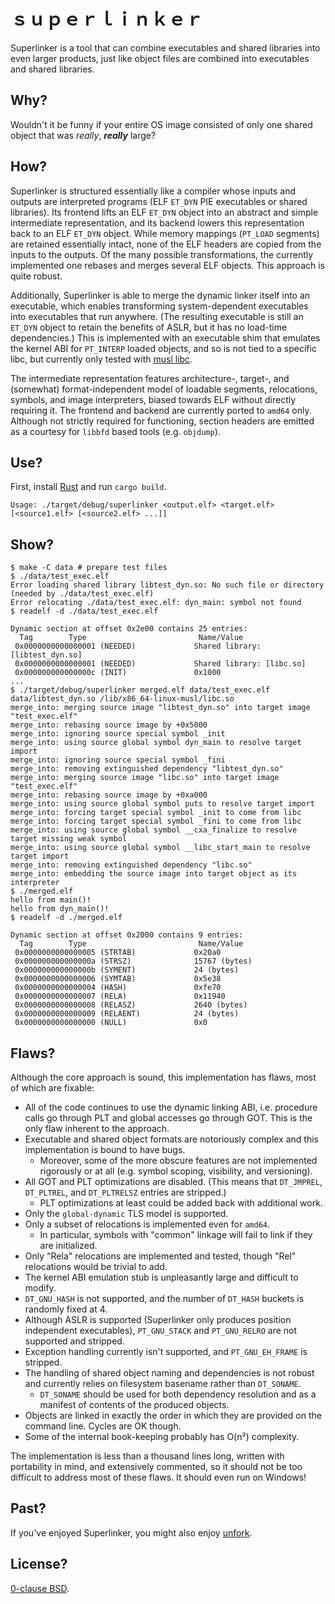 # ｓｕｐｅｒｌｉｎｋｅｒ

Superlinker is a tool that can combine executables and shared libraries into even larger products, just like object files are combined into executables and shared libraries.

## Why?

Wouldn't it be funny if your entire OS image consisted of only one shared object that was *really*, ***really*** large?

## How?

Superlinker is structured essentially like a compiler whose inputs and outputs are interpreted programs (ELF `ET_DYN` PIE executables or shared libraries). Its frontend lifts an ELF `ET_DYN` object into an abstract and simple intermediate representation, and its backend lowers this representation back to an ELF `ET_DYN` object. While memory mappings (`PT_LOAD` segments) are retained essentially intact, none of the ELF headers are copied from the inputs to the outputs. Of the many possible transformations, the currently implemented one rebases and merges several ELF objects. This approach is quite robust.

Additionally, Superlinker is able to merge the dynamic linker itself into an executable, which enables transforming system-dependent executables into executables that run anywhere. (The resulting executable is still an `ET_DYN` object to retain the benefits of ASLR, but it has no load-time dependencies.) This is implemented with an executable shim that emulates the kernel ABI for `PT_INTERP` loaded objects, and so is not tied to a specific libc, but currently only tested with [musl libc][].

The intermediate representation features architecture-, target-, and (somewhat) format-independent model of loadable segments, relocations, symbols, and image interpreters, biased towards ELF without directly requiring it. The frontend and backend are currently ported to `amd64` only. Although not strictly required for functioning, section headers are emitted as a courtesy for `libbfd` based tools (e.g. `objdump`).

[musl libc]: https://musl-libc.org

## Use?

First, install [Rust][] and run `cargo build`.

```
Usage: ./target/debug/superlinker <output.elf> <target.elf> [<source1.elf> [<source2.elf> ...]]
```

[rust]: https://rust-lang.org/

## Show?

```
$ make -C data # prepare test files
$ ./data/test_exec.elf
Error loading shared library libtest_dyn.so: No such file or directory (needed by ./data/test_exec.elf)
Error relocating ./data/test_exec.elf: dyn_main: symbol not found
$ readelf -d ./data/test_exec.elf

Dynamic section at offset 0x2e00 contains 25 entries:
  Tag        Type                         Name/Value
 0x0000000000000001 (NEEDED)             Shared library: [libtest_dyn.so]
 0x0000000000000001 (NEEDED)             Shared library: [libc.so]
 0x000000000000000c (INIT)               0x1000
...
$ ./target/debug/superlinker merged.elf data/test_exec.elf data/libtest_dyn.so /lib/x86_64-linux-musl/libc.so
merge_into: merging source image "libtest_dyn.so" into target image "test_exec.elf"
merge_into: rebasing source image by +0x5000
merge_into: ignoring source special symbol _init
merge_into: using source global symbol dyn_main to resolve target import
merge_into: ignoring source special symbol _fini
merge_into: removing extinguished dependency "libtest_dyn.so"
merge_into: merging source image "libc.so" into target image "test_exec.elf"
merge_into: rebasing source image by +0xa000
merge_into: using source global symbol puts to resolve target import
merge_into: forcing target special symbol _init to come from libc
merge_into: forcing target special symbol _fini to come from libc
merge_into: using source global symbol __cxa_finalize to resolve target missing weak symbol
merge_into: using source global symbol __libc_start_main to resolve target import
merge_into: removing extinguished dependency "libc.so"
merge_into: embedding the source image into target object as its interpreter
$ ./merged.elf
hello from main()!
hello from dyn_main()!
$ readelf -d ./merged.elf

Dynamic section at offset 0x2000 contains 9 entries:
  Tag        Type                         Name/Value
 0x0000000000000005 (STRTAB)             0x20a0
 0x000000000000000a (STRSZ)              15767 (bytes)
 0x000000000000000b (SYMENT)             24 (bytes)
 0x0000000000000006 (SYMTAB)             0x5e38
 0x0000000000000004 (HASH)               0xfe70
 0x0000000000000007 (RELA)               0x11940
 0x0000000000000008 (RELASZ)             2640 (bytes)
 0x0000000000000009 (RELAENT)            24 (bytes)
 0x0000000000000000 (NULL)               0x0
```

## Flaws?

Although the core approach is sound, this implementation has flaws, most of which are fixable:

- All of the code continues to use the dynamic linking ABI, i.e. procedure calls go through PLT and global accesses go through GOT. This is the only flaw inherent to the approach.
- Executable and shared object formats are notoriously complex and this implementation is bound to have bugs.
    - Moreover, some of the more obscure features are not implemented rigorously or at all (e.g. symbol scoping, visibility, and versioning).
- All GOT and PLT optimizations are disabled. (This means that `DT_JMPREL`, `DT_PLTREL`, and `DT_PLTRELSZ` entries are stripped.)
    - PLT optimizations at least could be added back with additional work.
- Only the `global-dynamic` TLS model is supported.
- Only a subset of relocations is implemented even for `amd64`.
    - In particular, symbols with "common" linkage will fail to link if they are initialized.
- Only "Rela" relocations are implemented and tested, though "Rel" relocations would be trivial to add.
- The kernel ABI emulation stub is unpleasantly large and difficult to modify.
- `DT_GNU_HASH` is not supported, and the number of `DT_HASH` buckets is randomly fixed at 4.
- Although ASLR is supported (Superlinker only produces position independent executables), `PT_GNU_STACK` and `PT_GNU_RELRO` are not supported and stripped.
- Exception handling currently isn't supported, and `PT_GNU_EH_FRAME` is stripped.
- The handling of shared object naming and dependencies is not robust and currently relies on filesystem basename rather than `DT_SONAME`.
    - `DT_SONAME` should be used for both dependency resolution and as a manifest of contents of the produced objects.
- Objects are linked in exactly the order in which they are provided on the command line. Cycles are OK though.
- Some of the internal book-keeping probably has O(n²) complexity.

The implementation is less than a thousand lines long, written with portability in mind, and extensively commented, so it should not be too difficult to address most of these flaws. It should even run on Windows!

## Past?

If you've enjoyed Superlinker, you might also enjoy [unfork][].

[unfork]: https://github.com/whitequark/unfork

## License?

[0-clause BSD](LICENSE-0BSD.txt).
